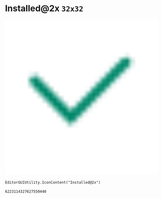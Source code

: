 # Installed@2x `32x32`
<img src="/img/Installed@2x.png" width=512 height=512>

``` CSharp
EditorGUIUtility.IconContent("Installed@2x")
```
```
6223114327627550440
```
